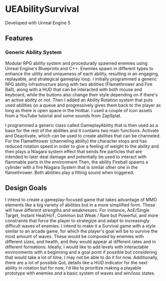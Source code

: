 # UEAbilitySurvival

Developed with Unreal Engine 5
## Features
### Generic Ability System
Modular RPG ability system and procedurally spawned enemies using Unreal Engine's Blueprints and C++. Enemies spawn in different types to enhance the utility and uniqueness of each ability, resulting in an engaging, replayable, and strategical gameplay loop.
I initially programmed a generic RPG ability infrastructure along with two abilities (Flamethrower and Fire Ball), along with a HUD that can be interacted with both mouse and keyboard, while the buttons also change their style depending on if there's an active ability or not. Then I added an Ability Rotation system that puts used abilities on a queue and progressively gives them back to the player as long as there is open space in the Hotbar. I used a couple of icon assets from a YouTube tutorial and some sounds from ZapSplat.

I programmed a generic class called GameplayAbility that is then used as a base for the rest of the abilities and it contains two main functions. Activate and Deactivate, which can be used to create abilities that can be channeled.
For the Flamethrower (channeling ability) the character stops and has reduced rotation speed in order to give a feeling of weight to the ability and then plays a Niagara system effect that sends fire particles that are intended to later deal damage and potentially be used to interact with flammable parts in the environment Then, the ability Fireball spawns a cylinder with a fire Niagara System that is similar other one in the flamethrower. Both abilities play a fitting sound when triggered.

## Design Goals

I intend to create a gameplay-focused game that takes advantage of MMO elements like a big variety of abilities but in a more simplified form. These will have different strengths and weaknesses. For instance, AoE/Single Target, Instant Heal/HoT, Common but Weak / Rare but Powerful, and more constraints that force the player to strategize and adapt to increasingly difficult waves of enemies.
I intend to make it a Survival game with a style similar to an arcade game, for which the player's goal will be to survive the most amount of waves. These would be composed by enemies with different sizes, and health, and they would appear at different rates and in different formations.
Ideally, I would like to add levels with interactable environments with a beginning and a goal point if possible but considering that would take a lot of time, I may not be able to do it for now. Additionally, there are a lot of possible QoL details like a HUD indicator for the next ability in rotation but for now, I'd like to prioritize making a playable prototype with enemies and a basic system of waves and win/loss states.
